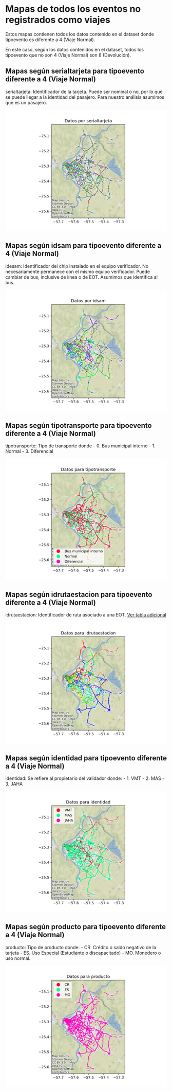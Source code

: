 # Mapas de todos los eventos no registrados como viajes

Estos mapas contienen todos los datos contenido en el dataset donde tipoevento es diferente a 4 (Viaje Normal).

En este caso, según los datos contenidos en el dataset, todos los tipoevento que no son 4 (Viaje Normal) son 8 (Devolución).



## Mapas según serialtarjeta para tipoevento diferente a 4 (Viaje Normal)

serialtarjeta: Identificador de la tarjeta. Puede ser nominal o no, por lo que se puede llegar a la identidad del pasajero. Para nuestro análisis asumimos que es un pasajero.

![Mapas según serialtarjeta para tipoevento diferente a 4 (Viaje Normal)](https://raw.githubusercontent.com/pabloacastillo/billetaje-electronico-py-2022/main/notebooks/mapas-eventos-no-viajes/graphs/serialtarjeta.png)


## Mapas según idsam para tipoevento diferente a 4 (Viaje Normal)

idesam: Identificador del chip instalado en el equipo verificador. No necesariamente permanece con el mismo equipo verificador. Puede cambiar de bus, inclusive de línea o de EOT. Asumimos que identifica al bus.

![Mapas según idsam para tipoevento diferente a 4 (Viaje Normal)](https://raw.githubusercontent.com/pabloacastillo/billetaje-electronico-py-2022/main/notebooks/mapas-eventos-no-viajes/graphs/idsam.png)


## Mapas según tipotransporte para tipoevento diferente a 4 (Viaje Normal)

tipotransporte: Tipo de transporte donde - 0. Bus municipal interno - 1. Normal - 3. Diferencial

![Mapas según tipotransporte para tipoevento diferente a 4 (Viaje Normal)](https://raw.githubusercontent.com/pabloacastillo/billetaje-electronico-py-2022/main/notebooks/mapas-eventos-no-viajes/graphs/tipotransporte.png)


## Mapas según idrutaestacion para tipoevento diferente a 4 (Viaje Normal)

idrutaestacion: Identificador de ruta asociado a una EOT. [Ver tabla adicional](https://github.com/luchobenitez/monda-guasu/blob/main/base/rutaestacion.csv)

![Mapas según idrutaestacion para tipoevento diferente a 4 (Viaje Normal)](https://raw.githubusercontent.com/pabloacastillo/billetaje-electronico-py-2022/main/notebooks/mapas-eventos-no-viajes/graphs/idrutaestacion.png)


## Mapas según identidad para tipoevento diferente a 4 (Viaje Normal)

identidad: Se refiere al propietario del validador donde: - 1. VMT - 2. MAS - 3. JAHA

![Mapas según identidad para tipoevento diferente a 4 (Viaje Normal)](https://raw.githubusercontent.com/pabloacastillo/billetaje-electronico-py-2022/main/notebooks/mapas-eventos-no-viajes/graphs/identidad.png)


## Mapas según producto para tipoevento diferente a 4 (Viaje Normal)

producto: Tipo de producto donde: - CR. Crédito o saldo negativo de la tarjeta - ES. Uso Especial (Estudiante o discapacitado) - MO. Monedero o uso normal.

![Mapas según producto para tipoevento diferente a 4 (Viaje Normal)](https://raw.githubusercontent.com/pabloacastillo/billetaje-electronico-py-2022/main/notebooks/mapas-eventos-no-viajes/graphs/producto.png)



